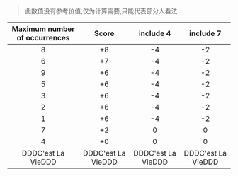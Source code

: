



> 此数值没有参考价值,仅为计算需要,只能代表部分人看法.





| Maximum number of occurrences | Score | include 4 | include 7 |
| :---------------------------: | :---: | :-------: | :-------: |
| 8                             | +8    | -4        | -2        |
| 6                             | +7    | -4        | -2        |
| 9                             | +6    | -4        | -2        |
| 5                             | +6    | -4        | -2        |
| 3                             | +6    | -4        | -2        |
| 2                             | +6    | -4        | -2        |
| 1                             | +6    | -4        | -2        |
| 7                             | +2    | 0        | 0       |
| 4                             | +0    | 0         | 0         |
| DDDC'est La VieDDD|DDDC'est La VieDDD|DDDC'est La VieDDD|DDDC'est La VieDDD|